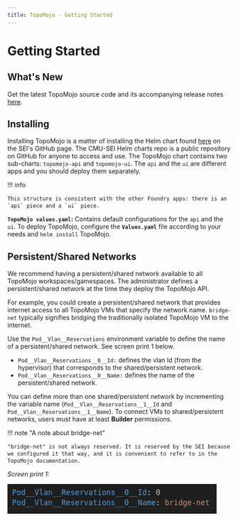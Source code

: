```yaml
---
title: TopoMojo - Getting Started
---
```


# Getting Started

## What's New

Get the latest TopoMojo source code and its accompanying release notes [here](https://github.com/cmu-sei/TopoMojo).

## Installing

Installing TopoMojo is a matter of installing the Helm chart found [here](https://github.com/cmu-sei/helm-charts/tree/main/charts/topomojo) on the SEI's GitHub page. The CMU-SEI Helm charts repo is a public repository on GitHub for anyone to access and use. The TopoMojo chart contains two sub-charts: `topomojo-api` and `topomojo-ui`. The `api` and the `ui` are different apps and you should deploy them separately.

!!! info

    This structure is consistent with the other Foundry apps: there is an `api` piece and a `ui` piece.

**`TopoMojo values.yaml`:** Contains default configurations for the `api` and the `ui`. To deploy TopoMojo, configure the **`Values.yaml`** file according to your needs and `helm install` TopoMojo.

## Persistent/Shared Networks

We recommend having a persistent/shared network available to all TopoMojo workspaces/gamespaces. The administrator defines a persistent/shared network at the time they deploy the TopoMojo API.

For example, you could create a persistent/shared network that provides internet access to all TopoMojo VMs that specify the network name. `bridge-net` typically signifies bridging the traditionally isolated TopoMojo VM to the internet.

Use the `Pod__Vlan__Reservations` environment variable to define the name of a persistent/shared network. See screen print 1 below.

- `Pod__Vlan__Reservations__0__Id:` defines the vlan Id (from the hypervisor) that corresponds to the shared/persistent network.
- `Pod__Vlan__Reservations__0__Name:` defines the name of the persistent/shared network.

You can define more than one shared/persistent network by incrementing the variable name (`Pod__Vlan__Reservations__1__Id` and `Pod__Vlan__Reservations__1__Name`). To connect VMs to shared/persistent networks, users must have at least **Builder** permissions.

!!! note "A note about bridge-net"

    "bridge-net" is not always reserved. It is reserved by the SEI because we configured it that way, and it is convenient to refer to in the TopoMojo documentation.

*Screen print 1:*

![bridge-net](img/bridge-net.png)
